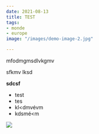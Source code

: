 ```yaml
---
date: 2021-08-13
title: TEST
tags:
- monde
- europe
image: "/images/demo-image-2.jpg"

---
```

mfodmgmsdlvkgmv

sfkmv lksd

**sdcsf**

* test
* tes
* kl<dmvévm
* kdsmé<m

![](/images/social-share.jpg)